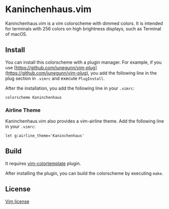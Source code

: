 # Kaninchenhaus.vim

Kaninchenhaus.vim is a vim colorscheme with dimmed colors. It is intended for terminals with 256 colors on high brightness displays, such as Terminal of macOS.

## Install

You can install this colorscheme with a plugin manager.
For example, if you use [https://github.com/junegunn/vim-plug](https://github.com/junegunn/vim-plug), you add the following line in the plug section in `.vimrc` and execute `PlugInstall`.

After the installation, you add the following line in your `.vimrc`:
```vim
colorscheme Kaninchenhaus
```

### Airline Theme

Kaninchenhaus.vim also provides a vim-airline theme. Add the following line in your `.vimrc`:

```vim
let g:airline_theme='Kaninchenhaus'
```


## Build

It requires [vim-colortemplate](https://github.com/lifepillar/vim-colortemplate) plugin.

After installing the plugin, you can build the colorscheme by executing `make`.

## License

[Vim license](https://www.gnu.org/licenses/vim-license.txt)
